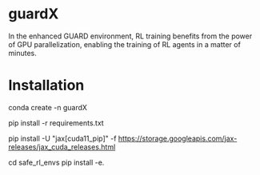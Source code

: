 # guardX
In the enhanced GUARD environment, RL training benefits from the power of GPU parallelization, enabling the training of RL agents in a matter of minutes.

# Installation
conda create -n guardX

pip install -r requirements.txt

pip install -U "jax[cuda11_pip]" -f https://storage.googleapis.com/jax-releases/jax_cuda_releases.html

cd safe_rl_envs
pip install -e.
